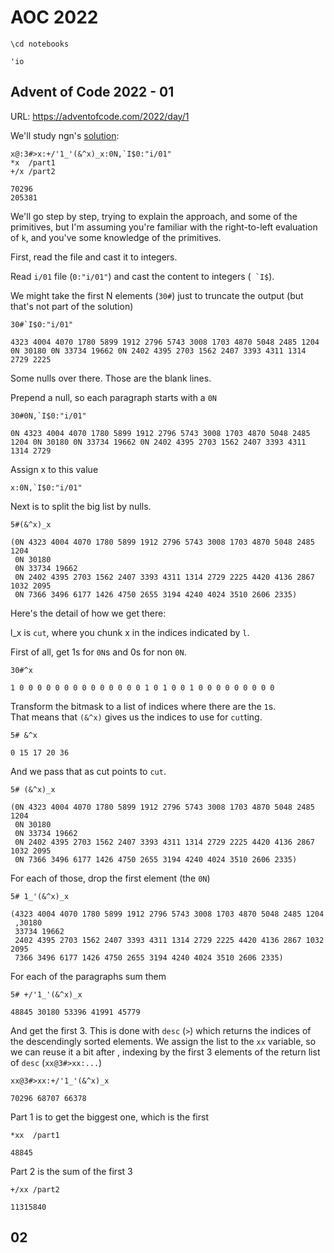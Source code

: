 # AOC 2022


```ngnk
\cd notebooks
```

    'io
    


## Advent of Code 2022 - 01

URL: https://adventofcode.com/2022/day/1

We'll study ngn's [solution](https://codeberg.org/ngn/k/src/branch/master/aoc/22/01.k):


```ngnk
x@:3#>x:+/'1_'(&^x)_x:0N,`I$0:"i/01"
*x  /part1
+/x /part2
```

    70296
    205381


We'll go step by step, trying to explain the approach, and some of the primitives, but I'm assuming you're familiar with the right-to-left evaluation of `k`, and you've some knowledge of the primitives.

First, read the file and cast it to integers.

Read `i/01` file (`0:"i/01"`) and cast the content to integers (``` `I$```).

We might take the first N elements (`30#`) just to truncate the output (but that's not part of the solution)


```ngnk
30#`I$0:"i/01"
```

    4323 4004 4070 1780 5899 1912 2796 5743 3008 1703 4870 5048 2485 1204 0N 30180 0N 33734 19662 0N 2402 4395 2703 1562 2407 3393 4311 1314 2729 2225


Some nulls over there. Those are the blank lines. 

Prepend a null, so each paragraph starts with a `0N`


```ngnk
30#0N,`I$0:"i/01"
```

    0N 4323 4004 4070 1780 5899 1912 2796 5743 3008 1703 4870 5048 2485 1204 0N 30180 0N 33734 19662 0N 2402 4395 2703 1562 2407 3393 4311 1314 2729


Assign x to this value


```ngnk
x:0N,`I$0:"i/01"
```

Next is to split the big list by nulls.


```ngnk
5#(&^x)_x
```

    (0N 4323 4004 4070 1780 5899 1912 2796 5743 3008 1703 4870 5048 2485 1204
     0N 30180
     0N 33734 19662
     0N 2402 4395 2703 1562 2407 3393 4311 1314 2729 2225 4420 4136 2867 1032 2095
     0N 7366 3496 6177 1426 4750 2655 3194 4240 4024 3510 2606 2335)


Here's the detail of how we get there:

l_x is `cut`, where you chunk x in the indices indicated by `l`.

First of all, get 1s for `0N`s and 0s for non `0N`.


```ngnk
30#^x
```

    1 0 0 0 0 0 0 0 0 0 0 0 0 0 0 1 0 1 0 0 1 0 0 0 0 0 0 0 0 0


Transform the bitmask to a list of indices where there are the `1`s.  
That means that `(&^x)` gives us the indices to use for `cut`ting.


```ngnk
5# &^x
```

    0 15 17 20 36


And we pass that as cut points to `cut`. 


```ngnk
5# (&^x)_x
```

    (0N 4323 4004 4070 1780 5899 1912 2796 5743 3008 1703 4870 5048 2485 1204
     0N 30180
     0N 33734 19662
     0N 2402 4395 2703 1562 2407 3393 4311 1314 2729 2225 4420 4136 2867 1032 2095
     0N 7366 3496 6177 1426 4750 2655 3194 4240 4024 3510 2606 2335)


For each of those, drop the first element (the `0N`)


```ngnk
5# 1_'(&^x)_x
```

    (4323 4004 4070 1780 5899 1912 2796 5743 3008 1703 4870 5048 2485 1204
     ,30180
     33734 19662
     2402 4395 2703 1562 2407 3393 4311 1314 2729 2225 4420 4136 2867 1032 2095
     7366 3496 6177 1426 4750 2655 3194 4240 4024 3510 2606 2335)


For each of the paragraphs sum them


```ngnk
5# +/'1_'(&^x)_x
```

    48845 30180 53396 41991 45779


And get the first 3.  This is done with `desc` (`>`) which returns the indices of the descendingly sorted elements. We assign the list to the `xx` variable, so we can reuse it a bit after , indexing by the first 3 elements of the return list of `desc` (`xx@3#>xx:...`)  


```ngnk
xx@3#>xx:+/'1_'(&^x)_x
```

    70296 68707 66378


Part 1 is to get the biggest one, which is the first


```ngnk
*xx  /part1
```

    48845


Part 2 is the sum of the first 3


```ngnk
+/xx /part2
```

    11315840


## 02


```ngnk

```
